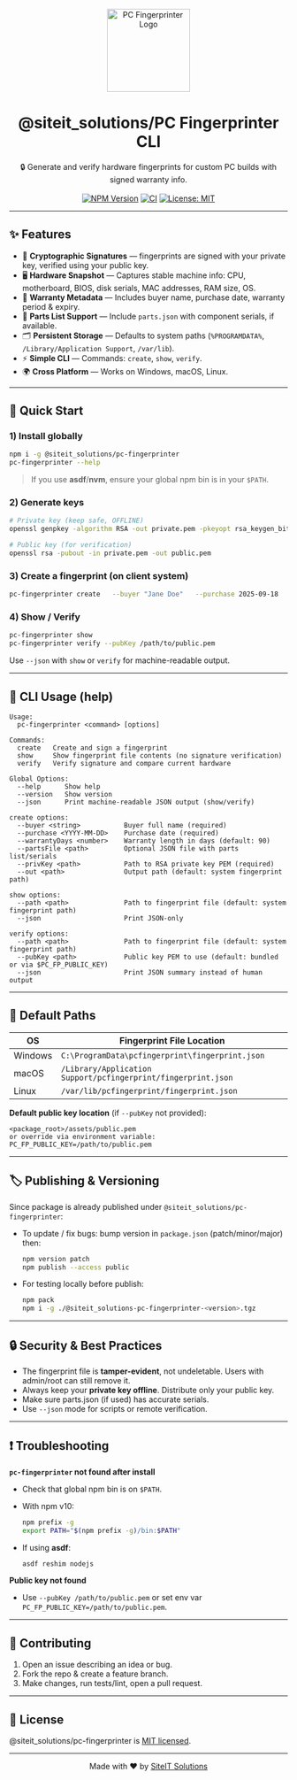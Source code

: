 <p align="center">
  <img src="https://raw.githubusercontent.com/siteit_solutions/pc-fingerprinter/main/logo.png" width="150" alt="PC Fingerprinter Logo"/>
</p>

<h1 align="center">@siteit_solutions/PC Fingerprinter CLI</h1>

<p align="center">
  🔒 Generate and verify hardware fingerprints for custom PC builds with signed warranty info.
  <br/>
  <br/>
  <a href="https://www.npmjs.com/package/@siteit_solutions/pc-fingerprinter"><img src="https://img.shields.io/npm/v/@siteit_solutions/pc-fingerprinter?color=brightgreen&style=flat-square" alt="NPM Version"/></a>
  <a href="https://github.com/siteit_solutions/pc-fingerprinter/actions/workflows/ci.yml"><img src="https://img.shields.io/github/actions/workflow/status/siteit_solutions/pc-fingerprinter/ci.yml?style=flat-square" alt="CI"/></a>
  <a href="https://opensource.org/licenses/MIT"><img src="https://img.shields.io/badge/license-MIT-blue.svg?style=flat-square" alt="License: MIT"/></a>
</p>

---

## ✨ Features

- 🔑 **Cryptographic Signatures** — fingerprints are signed with your private key, verified using your public key.  
- 🖥 **Hardware Snapshot** — Captures stable machine info: CPU, motherboard, BIOS, disk serials, MAC addresses, RAM size, OS.  
- 📑 **Warranty Metadata** — Includes buyer name, purchase date, warranty period & expiry.  
- 🧩 **Parts List Support** — Include `parts.json` with component serials, if available.  
- 🗂 **Persistent Storage** — Defaults to system paths (`%PROGRAMDATA%`, `/Library/Application Support`, `/var/lib`).  
- ⚡ **Simple CLI** — Commands: `create`, `show`, `verify`.  
- 🌍 **Cross Platform** — Works on Windows, macOS, Linux.  

---

## 🚀 Quick Start

### 1) Install globally

```bash
npm i -g @siteit_solutions/pc-fingerprinter
pc-fingerprinter --help
```

> If you use **asdf**/**nvm**, ensure your global npm bin is in your `$PATH`.

### 2) Generate keys

```bash
# Private key (keep safe, OFFLINE)
openssl genpkey -algorithm RSA -out private.pem -pkeyopt rsa_keygen_bits:4096

# Public key (for verification)
openssl rsa -pubout -in private.pem -out public.pem
```

### 3) Create a fingerprint (on client system)

```bash
pc-fingerprinter create   --buyer "Jane Doe"   --purchase 2025-09-18   --warrantyDays 90   --partsFile ./parts.example.json   --privKey /secure/offline/private.pem
```

### 4) Show / Verify

```bash
pc-fingerprinter show
pc-fingerprinter verify --pubKey /path/to/public.pem
```

Use `--json` with `show` or `verify` for machine-readable output.

---

## 🧰 CLI Usage (help)

```text
Usage:
  pc-fingerprinter <command> [options]

Commands:
  create   Create and sign a fingerprint
  show     Show fingerprint file contents (no signature verification)
  verify   Verify signature and compare current hardware

Global Options:
  --help      Show help
  --version   Show version
  --json      Print machine‑readable JSON output (show/verify)

create options:
  --buyer <string>           Buyer full name (required)
  --purchase <YYYY-MM-DD>    Purchase date (required)
  --warrantyDays <number>    Warranty length in days (default: 90)
  --partsFile <path>         Optional JSON file with parts list/serials
  --privKey <path>           Path to RSA private key PEM (required)
  --out <path>               Output path (default: system fingerprint path)

show options:
  --path <path>              Path to fingerprint file (default: system fingerprint path)
  --json                     Print JSON‑only

verify options:
  --path <path>              Path to fingerprint file (default: system fingerprint path)
  --pubKey <path>            Public key PEM to use (default: bundled or via $PC_FP_PUBLIC_KEY)
  --json                     Print JSON summary instead of human output
```

---

## 📂 Default Paths

| OS      | Fingerprint File Location                                                              |
|---------|------------------------------------------------------------------------------------------|
| Windows | `C:\ProgramData\pcfingerprint\fingerprint.json`                                        |
| macOS   | `/Library/Application Support/pcfingerprint/fingerprint.json`                          |
| Linux   | `/var/lib/pcfingerprint/fingerprint.json`                                              |

**Default public key location** (if `--pubKey` not provided):

```
<package_root>/assets/public.pem
or override via environment variable: PC_FP_PUBLIC_KEY=/path/to/public.pem
```

---

## 🏷️ Publishing & Versioning

Since package is already published under `@siteit_solutions/pc-fingerprinter`:

- To update / fix bugs: bump version in `package.json` (patch/minor/major) then:
  ```bash
  npm version patch
  npm publish --access public
  ```

- For testing locally before publish:
  ```bash
  npm pack
  npm i -g ./@siteit_solutions-pc-fingerprinter-<version>.tgz
  ```

---

## 🔒 Security & Best Practices

- The fingerprint file is **tamper-evident**, not undeletable. Users with admin/root can still remove it.  
- Always keep your **private key offline**. Distribute only your public key.  
- Make sure parts.json (if used) has accurate serials.  
- Use `--json` mode for scripts or remote verification.  

---

## ❗️ Troubleshooting

**`pc-fingerprinter` not found after install**  
- Check that global npm bin is on `$PATH`.  
- With npm v10:  
  ```bash
  npm prefix -g
  export PATH="$(npm prefix -g)/bin:$PATH"
  ```

- If using **asdf**:  
  ```bash
  asdf reshim nodejs
  ```

**Public key not found**  
- Use `--pubKey /path/to/public.pem` or set env var `PC_FP_PUBLIC_KEY=/path/to/public.pem`.

---

## 🤝 Contributing

1. Open an issue describing an idea or bug.  
2. Fork the repo & create a feature branch.  
3. Make changes, run tests/lint, open a pull request.

---

## 📜 License

@siteit_solutions/pc-fingerprinter is [MIT licensed](./LICENSE).

---

<p align="center">
  Made with ❤️ by <a href="https://github.com/siteit_solutions">SiteIT Solutions</a>
</p>
